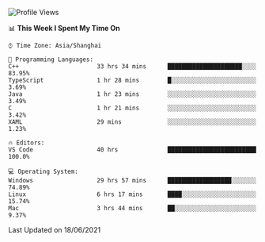 <!--START_SECTION:waka-->
![Profile Views](http://img.shields.io/badge/Profile%20Views-4-blue)

📊 **This Week I Spent My Time On** 

```text
⌚︎ Time Zone: Asia/Shanghai

💬 Programming Languages: 
C++                      33 hrs 34 mins      █████████████████████░░░░   83.95% 
TypeScript               1 hr 28 mins        █░░░░░░░░░░░░░░░░░░░░░░░░   3.69% 
Java                     1 hr 23 mins        ░░░░░░░░░░░░░░░░░░░░░░░░░   3.49% 
C                        1 hr 21 mins        ░░░░░░░░░░░░░░░░░░░░░░░░░   3.42% 
XAML                     29 mins             ░░░░░░░░░░░░░░░░░░░░░░░░░   1.23%

🔥 Editors: 
VS Code                  40 hrs              █████████████████████████   100.0%

💻 Operating System: 
Windows                  29 hrs 57 mins      ██████████████████░░░░░░░   74.89% 
Linux                    6 hrs 17 mins       ████░░░░░░░░░░░░░░░░░░░░░   15.74% 
Mac                      3 hrs 44 mins       ██░░░░░░░░░░░░░░░░░░░░░░░   9.37%

```


 Last Updated on 18/06/2021
<!--END_SECTION:waka-->
